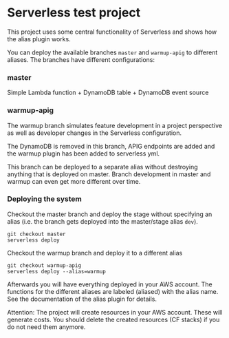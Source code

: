 # Serverless test project

This project uses some central functionality of Serverless and
shows how the alias plugin works.

You can deploy the available branches `master` and `warmup-apig` to different
aliases. The branches have different configurations:

### master

Simple Lambda function + DynamoDB table + DynamoDB event source

### warmup-apig

The warmup branch simulates feature development in a project perspective as well
as developer changes in the Serverless configuration.

The DynamoDB is removed in this branch, APIG endpoints are added and the warmup
plugin has been added to serverless yml.

This branch can be deployed to a separate alias without destroying anything
that is deployed on master. Branch development in master and warmup can even
get more different over time.

### Deploying the system

Checkout the master branch and deploy the stage without specifying an alias (i.e.
the branch gets deployed into the master/stage alias `dev`).

```
git checkout master
serverless deploy
```

Checkout the warmup branch and deploy it to a different alias

```
git checkout warmup-apig
serverless deploy --alias=warmup
```

Afterwards you will have everything deployed in your AWS account. The functions
for the different aliases are labeled (aliased) with the alias name.
See the documentation of the alias plugin for details.



Attention: The project will create resources in your AWS account. These will
generate costs. You should delete the created resources (CF stacks) if you do
not need them anymore.
